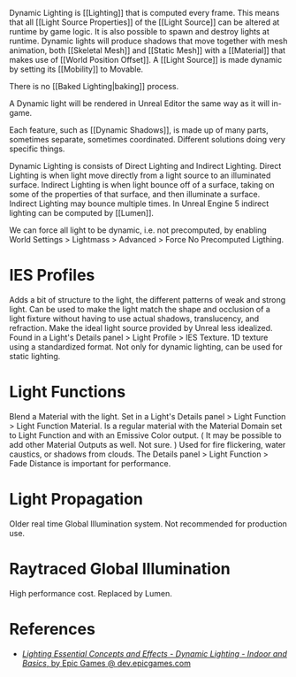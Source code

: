 Dynamic Lighting is [[Lighting]] that is computed every frame.
This means that all [[Light Source Properties]] of the [[Light Source]] can be altered at runtime by game logic.
It is also possible to spawn and destroy lights at runtime.
Dynamic lights will produce shadows that move together with mesh animation, both [[Skeletal Mesh]] and [[Static Mesh]] with a [[Material]] that makes use of [[World Position Offset]].
A [[Light Source]] is made dynamic by setting its [[Mobility]] to Movable.

There is no [[Baked Lighting|baking]] process.

A Dynamic light will be rendered in Unreal Editor the same way as it will in-game.

Each feature, such as [[Dynamic Shadows]], is made up of many parts, sometimes separate, sometimes coordinated.
Different solutions doing very specific things.

Dynamic Lighting is consists of Direct Lighting and Indirect Lighting.
Direct Lighting is when  light move directly from a light source to an illuminated surface.
Indirect Lighting is when light bounce off of a surface, taking on some of the properties of that surface, and then illuminate a surface.
Indirect Lighting may bounce multiple times.
In Unreal Engine 5 indirect lighting can be computed by [[Lumen]].

We can force all light to be dynamic, i.e. not precomputed, by enabling World Settings > Lightmass > Advanced > Force No Precomputed Ligthing.

# IES Profiles
Adds a bit of structure to the light, the different patterns of weak and strong light.
Can be used to make the light match the shape and occlusion of a light fixture without having to use actual shadows, translucency, and refraction.
Make the ideal light source provided by Unreal less idealized.
Found in a Light's Details panel > Light Profile > IES Texture.
1D texture using a standardized format.
Not only for dynamic lighting, can be used for static lighting.

# Light Functions
Blend a Material with the light.
Set in a Light's Details panel > Light Function > Light Function Material.
Is a regular material with the Material Domain set to Light Function and with an Emissive Color output.
(
It may be possible to add other Material Outputs as well. Not sure.
)
Used for fire flickering, water caustics, or shadows from clouds.
The Details panel > Light Function > Fade Distance is important for performance.

# Light Propagation
Older real time Global Illumination system.
Not recommended for production use.

# Raytraced Global Illumination
High performance cost.
Replaced by Lumen.


# References

- [_Lighting Essential Concepts and Effects - Dynamic Lighting - Indoor and Basics_, by Epic Games @ dev.epicgames.com](https://dev.epicgames.com/community/learning/courses/Xwp/lighting-essential-concepts-and-effects/mX9k/dynamic-lighting-indoor-and-basics)


